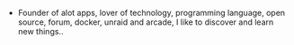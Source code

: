 - Founder of alot apps, lover of technology, programming language, open source, forum, docker, unraid and arcade, I like to discover and learn new things..
  <br>


































































































































































































































































































































































































































































































































































































































































































































































































































































































































































































































































































































































































































































































































































































































































































































































































































































































































































































































































































































































































































































































